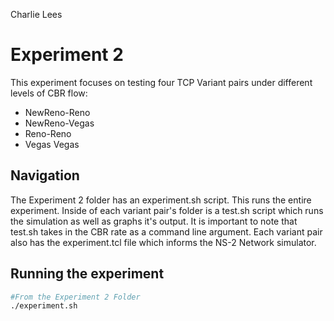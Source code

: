 Charlie Lees
# Experiment 2

This experiment focuses on testing four TCP Variant pairs under different levels of CBR flow:
* NewReno-Reno
* NewReno-Vegas
* Reno-Reno
* Vegas Vegas


## Navigation

The Experiment 2 folder has an experiment.sh script. This runs the entire experiment. 
Inside of each variant pair's folder is a test.sh script which runs the simulation as well as graphs it's output.
It is important to note that test.sh takes in the CBR rate as a command line argument.
Each variant pair also has the experiment.tcl file which informs the NS-2 Network simulator.

## Running the experiment
```bash
#From the Experiment 2 Folder
./experiment.sh
```


